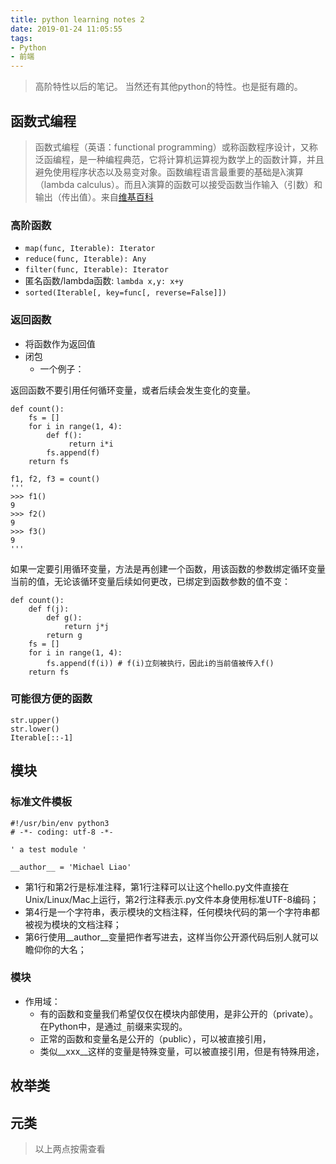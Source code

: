 ```yaml
---
title: python learning notes 2
date: 2019-01-24 11:05:55
tags:
- Python
- 前端
---
```


> 高阶特性以后的笔记。
> 当然还有其他python的特性。也是挺有趣的。

<!-- more -->

## 函数式编程

> 函数式编程（英语：functional programming）或称函数程序设计，又称泛函编程，是一种编程典范，它将计算机运算视为数学上的函数计算，并且避免使用程序状态以及易变对象。函数编程语言最重要的基础是λ演算（lambda calculus）。而且λ演算的函数可以接受函数当作输入（引数）和输出（传出值）。来自[维基百科](https://zh.wikipedia.org/zh-cn/%E5%87%BD%E6%95%B8%E7%A8%8B%E5%BC%8F%E8%AA%9E%E8%A8%80)

### 高阶函数

* `map(func, Iterable): Iterator`
* `reduce(func, Iterable): Any`
* `filter(func, Iterable): Iterator`
* 匿名函数/lambda函数: `lambda x,y: x+y`
* `sorted(Iterable[, key=func[, reverse=False]])`

### 返回函数

* 将函数作为返回值
* 闭包
  * 一个例子：
  
返回函数不要引用任何循环变量，或者后续会发生变化的变量。

````
def count():
    fs = []
    for i in range(1, 4):
        def f():
             return i*i
        fs.append(f)
    return fs

f1, f2, f3 = count()
'''
>>> f1()
9
>>> f2()
9
>>> f3()
9
'''
````

如果一定要引用循环变量，方法是再创建一个函数，用该函数的参数绑定循环变量当前的值，无论该循环变量后续如何更改，已绑定到函数参数的值不变：

````
def count():
    def f(j):
        def g():
            return j*j
        return g
    fs = []
    for i in range(1, 4):
        fs.append(f(i)) # f(i)立刻被执行，因此i的当前值被传入f()
    return fs
````

### 可能很方便的函数

````
str.upper()
str.lower()
Iterable[::-1]
````

## 模块

### 标准文件模板

````
#!/usr/bin/env python3
# -*- coding: utf-8 -*-

' a test module '

__author__ = 'Michael Liao'
````

* 第1行和第2行是标准注释，第1行注释可以让这个hello.py文件直接在Unix/Linux/Mac上运行，第2行注释表示.py文件本身使用标准UTF-8编码；
* 第4行是一个字符串，表示模块的文档注释，任何模块代码的第一个字符串都被视为模块的文档注释；
* 第6行使用__author__变量把作者写进去，这样当你公开源代码后别人就可以瞻仰你的大名；

### 模块

* 作用域：
  * 有的函数和变量我们希望仅仅在模块内部使用，是非公开的（private）。在Python中，是通过`_`前缀来实现的。
  * 正常的函数和变量名是公开的（public），可以被直接引用，
  * 类似__xxx__这样的变量是特殊变量，可以被直接引用，但是有特殊用途，

## 枚举类

## 元类

> 以上两点按需查看